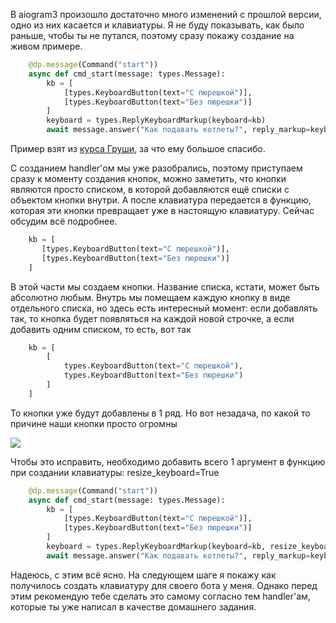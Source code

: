 В aiogram3 произошло достаточно много изменений с прошлой версии, одно из них касается и клавиатуры. Я не буду показывать, как было раньше, чтобы ты не путался, поэтому сразу покажу создание на живом примере.

```python
    @dp.message(Command("start"))
    async def cmd_start(message: types.Message):
        kb = [
            [types.KeyboardButton(text="С пюрешкой")],
            [types.KeyboardButton(text="Без пюрешки")]
        ]
        keyboard = types.ReplyKeyboardMarkup(keyboard=kb)
        await message.answer("Как подавать котлеты?", reply_markup=keyboard)
```

Пример взят из [курса Груши](https://mastergroosha.github.io/aiogram-3-guide/), за что ему большое спасибо.

С созданием handler'ом мы уже разобрались, поэтому приступаем сразу к моменту создания кнопок, можно заметить, что кнопки являются просто списком, в которой добавляются ещё списки с объектом кнопки внутри. А после клавиатура передается в функцию, которая эти кнопки превращает уже в настоящую клавиатуру. Сейчас обсудим всё подробнее.

```python
    kb = [
       [types.KeyboardButton(text="С пюрешкой")],
       [types.KeyboardButton(text="Без пюрешки")]
    ]
```

В этой части мы создаем кнопки. Название списка, кстати, может быть абсолютно любым. Внутрь мы помещаем каждую кнопку в виде отдельного списка, но здесь есть интересный момент: если добавлять так, то кнопка будет появляться на каждой новой строчке, а если добавить одним списком, то есть, вот так

```python
    kb = [
        [
            types.KeyboardButton(text="С пюрешкой"),
            types.KeyboardButton(text="Без пюрешки")
        ]
    ]
```

То кнопки уже будут добавлены в 1 ряд. Но вот незадача, по какой то причине наши кнопки просто огромны

![](https://ucarecdn.com/e4f907c8-557c-4793-a5f4-d676b5c6a480/)

Чтобы это исправить, необходимо добавить всего 1 аргумент в функцию при создании клавиатуры: resize\_keyboard=True

```python
    @dp.message(Command("start"))
    async def cmd_start(message: types.Message):
        kb = [
            [types.KeyboardButton(text="С пюрешкой")],
            [types.KeyboardButton(text="Без пюрешки")]
        ]
        keyboard = types.ReplyKeyboardMarkup(keyboard=kb, resize_keyboard=True)
        await message.answer("Как подавать котлеты?", reply_markup=keyboard)
```

Надеюсь, с этим всё ясно. На следующем шаге я покажу как получилось создать клавиатуру для своего бота у меня. Однако перед этим рекомендую тебе сделать это самому согласно тем handler'ам, которые ты уже написал в качестве домашнего задания.